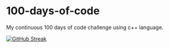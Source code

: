 # 100-days-of-code
My continuous 100 days of code challenge using c++ language.

[![GitHub Streak](https://github-readme-streak-stats.herokuapp.com/?user=ayushkh420&theme=dark)](https://github.com/ayushkh420/100-days-of-code)


